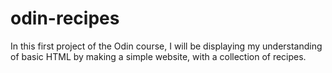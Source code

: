# odin-recipes

In this first project of the Odin course, I will be displaying my understanding of basic HTML by making a simple website, with a collection of recipes. 